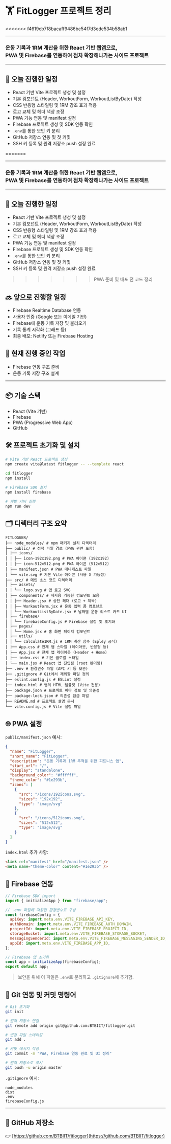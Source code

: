 # 🏋️ FitLogger 프로젝트 정리
<<<<<<< f4619cb7f8bacaff9486bc54f7d3ede534b58ab1
<hr/>

### 운동 기록과 1RM 계산을 위한 React 기반 웹앱으로, <br>PWA 및 Firebase를 연동하여 점차 확장해나가는 사이드 프로젝트

<hr/>

## 📆 오늘 진행한 일정

- React 기반 Vite 프로젝트 생성 및 설정
- 기본 컴포넌트 (Header, WorkoutForm, WorkoutListByDate) 작성
- CSS 반응형 스타일링 및 1RM 강조 효과 적용
- 로고 교체 및 헤더 색상 조정
- PWA 기능 연동 및 manifest 설정
- Firebase 프로젝트 생성 및 SDK 연동 확인
- `.env`를 통한 보안 키 분리
- GitHub 저장소 연동 및 첫 커밋
- SSH 키 등록 및 원격 저장소 push 설정 완료

=======

<hr/>

### 운동 기록과 1RM 계산을 위한 React 기반 웹앱으로, <br>PWA 및 Firebase를 연동하여 점차 확장해나가는 사이드 프로젝트

<hr/>

## 📆 오늘 진행한 일정

- React 기반 Vite 프로젝트 생성 및 설정
- 기본 컴포넌트 (Header, WorkoutForm, WorkoutListByDate) 작성
- CSS 반응형 스타일링 및 1RM 강조 효과 적용
- 로고 교체 및 헤더 색상 조정
- PWA 기능 연동 및 manifest 설정
- Firebase 프로젝트 생성 및 SDK 연동 확인
- `.env`를 통한 보안 키 분리
- GitHub 저장소 연동 및 첫 커밋
- SSH 키 등록 및 원격 저장소 push 설정 완료

>>>>>>> PWA 준비 및 배포 전 코드 정리
## 🔜 앞으로 진행할 일정

- Firebase Realtime Database 연동
- 사용자 인증 (Google 또는 이메일 기반)
- Firebase에 운동 기록 저장 및 불러오기
- 기록 통계 시각화 (그래프 등)
- 최종 배포: Netlify 또는 Firebase Hosting

## 🔄 현재 진행 중인 작업

- Firebase 연동 구조 준비
- 운동 기록 저장 구조 설계

---

## 📦 기술 스택

- React (Vite 기반)
- Firebase
- PWA (Progressive Web App)
- GitHub

## 🛠️ 프로젝트 초기화 및 설치

```bash
# Vite 기반 React 프로젝트 생성
npm create vite@latest fitlogger -- --template react

cd fitlogger
npm install

# Firebase SDK 설치
npm install firebase

# 개발 서버 실행
npm run dev
```

## 🗂 디렉터리 구조 요약

```
FITLOGGER/
├── node_modules/ # npm 패키지 설치 디렉터리
├── public/ # 정적 파일 경로 (PWA 관련 포함)
│ ├── icons/
│ │ ├── icon-192x192.png # PWA 아이콘 (192x192)
│ │ ├── icon-512x512.png # PWA 아이콘 (512x512)
│ ├── manifest.json # PWA 매니페스트 파일
│ └── vite.svg # 기본 Vite 아이콘 (사용 X 가능성)
├── src/ # 메인 소스 코드 디렉터리
│ ├── assets/
│ │ └── logo.svg # 앱 로고 SVG
│ ├── components/ # 재사용 가능한 컴포넌트 모음
│ │ ├── Header.jsx # 상단 헤더 (로고 + 제목)
│ │ ├── WorkoutForm.jsx # 운동 입력 폼 컴포넌트
│ │ └── WorkoutListByDate.jsx # 날짜별 운동 리스트 카드 UI
│ ├── firebase/
│ │ └── firebaseConfig.js # Firebase 설정 및 초기화
│ ├── pages/
│ │ └── Home.jsx # 홈 화면 페이지 컴포넌트
│ ├── utils/
│ │ └── calculate1RM.js # 1RM 계산 함수 (Epley 공식)
│ ├── App.css # 전체 앱 스타일 (레이아웃, 반응형 등)
│ ├── App.jsx # 전체 앱 레이아웃 (Header + Home)
│ ├── index.css # 기본 글로벌 스타일
│ └── main.jsx # React 앱 진입점 (root 렌더링)
├── .env # 환경변수 파일 (API 키 등 보관)
├── .gitignore # Git에서 제외할 파일 정의
├── eslint.config.js # ESLint 설정
├── index.html # 앱의 HTML 템플릿 (Vite 전용)
├── package.json # 프로젝트 메타 정보 및 의존성
├── package-lock.json # 의존성 잠금 파일
├── README.md # 프로젝트 설명 문서
└── vite.config.js # Vite 설정 파일
```

## 🌐 PWA 설정

`public/manifest.json` 예시:

```json
{
  "name": "FitLogger",
  "short_name": "FitLogger",
  "description": "운동 기록과 1RM 추적을 위한 피트니스 앱",
  "start_url": "/",
  "display": "standalone",
  "background_color": "#ffffff",
  "theme_color": "#1e293b",
  "icons": [
    {
      "src": "/icons/192icons.svg",
      "sizes": "192x192",
      "type": "image/svg"
    },
    {
      "src": "/icons/512icons.svg",
      "sizes": "512x512",
      "type": "image/svg"
    }
  ]
}
```

`index.html` 추가 사항:

```html
<link rel="manifest" href="/manifest.json" />
<meta name="theme-color" content="#1e293b" />
```

## 🔐 Firebase 연동

```js
// Firebase SDK import
import { initializeApp } from "firebase/app";

// .env 파일에 저장된 환경변수로 구성
const firebaseConfig = {
  apiKey: import.meta.env.VITE_FIREBASE_API_KEY,
  authDomain: import.meta.env.VITE_FIREBASE_AUTH_DOMAIN,
  projectId: import.meta.env.VITE_FIREBASE_PROJECT_ID,
  storageBucket: import.meta.env.VITE_FIREBASE_STORAGE_BUCKET,
  messagingSenderId: import.meta.env.VITE_FIREBASE_MESSAGING_SENDER_ID,
  appId: import.meta.env.VITE_FIREBASE_APP_ID,
};

// Firebase 앱 초기화
const app = initializeApp(firebaseConfig);
export default app;
```

> 보안을 위해 이 파일은 `.env`로 분리하고 `.gitignore`에 추가함.

## 🔧 Git 연동 및 커밋 명령어

```bash
# Git 초기화
git init

# 원격 저장소 연결
git remote add origin git@github.com:BTBIIT/fitlogger.git

# 변경 파일 스테이징
git add .

# 커밋 메시지 작성
git commit -m "PWA, Firebase 연동 완료 및 UI 정리"

# 원격 저장소로 푸시
git push -u origin master
```

`.gitignore` 예시:

```
node_modules
dist
.env
firebaseConfig.js
```

---

## 📎 GitHub 저장소

👉 [https://github.com/BTBIIT/fitlogger](https://github.com/BTBIIT/fitlogger)

